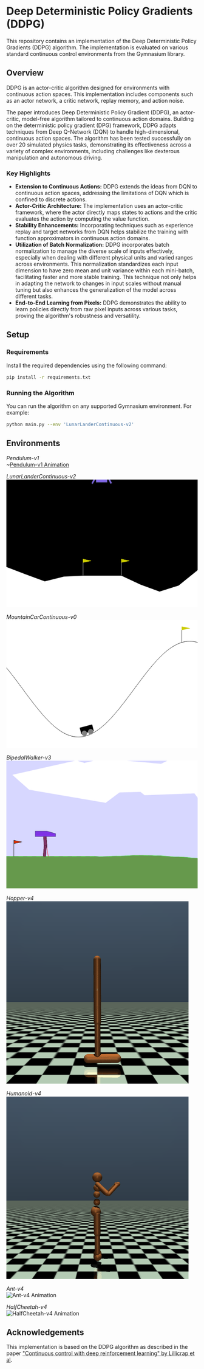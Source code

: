 # Deep Deterministic Policy Gradients (DDPG)

This repository contains an implementation of the Deep Deterministic Policy Gradients (DDPG) algorithm. The implementation is evaluated on various standard continuous control environments from the Gymnasium library.

## Overview

DDPG is an actor-critic algorithm designed for environments with continuous action spaces. This implementation includes components such as an actor network, a critic network, replay memory, and action noise.

The paper introduces Deep Deterministic Policy Gradient (DDPG), an actor-critic, model-free algorithm tailored to continuous action domains. Building on the deterministic policy gradient (DPG) framework, DDPG adapts techniques from Deep Q-Network (DQN) to handle high-dimensional, continuous action spaces. The algorithm has been tested successfully on over 20 simulated physics tasks, demonstrating its effectiveness across a variety of complex environments, including challenges like dexterous manipulation and autonomous driving.

### Key Highlights

- **Extension to Continuous Actions:** DDPG extends the ideas from DQN to continuous action spaces, addressing the limitations of DQN which is confined to discrete actions.
- **Actor-Critic Architecture:** The implementation uses an actor-critic framework, where the actor directly maps states to actions and the critic evaluates the action by computing the value function.
- **Stability Enhancements:** Incorporating techniques such as experience replay and target networks from DQN helps stabilize the training with function approximators in continuous action domains.
- **Utilization of Batch Normalization:** DDPG incorporates batch normalization to manage the diverse scale of inputs effectively, especially when dealing with different physical units and varied ranges across environments. This normalization standardizes each input dimension to have zero mean and unit variance within each mini-batch, facilitating faster and more stable training. This technique not only helps in adapting the network to changes in input scales without manual tuning but also enhances the generalization of the model across different tasks.
- **End-to-End Learning from Pixels:** DDPG demonstrates the ability to learn policies directly from raw pixel inputs across various tasks, proving the algorithm's robustness and versatility.

## Setup

### Requirements

Install the required dependencies using the following command:

```bash
pip install -r requirements.txt
```

### Running the Algorithm

You can run the algorithm on any supported Gymnasium environment. For example:

```bash
python main.py --env 'LunarLanderContinuous-v2'
```

## Environments

_Pendulum-v1_  
~[Pendulum-v1 Animation](environments/Pendulum-v1.gif)

_LunarLanderContinuous-v2_  
![LunarLanderContinuous-v2 Animation](environments/LunarLanderContinuous-v2.gif)

_MountainCarContinuous-v0_  
![MountainCarContinuous-v0 Animation](environments/MountainCarContinuous-v0.gif)

_BipedalWalker-v3_  
![BipedalWalker-v3 Animation](environments/BipedalWalker-v3.gif)

_Hopper-v4_  
![Hopper-v4 Animation](environments/Hopper-v4.gif)

_Humanoid-v4_  
![Humanoid-v4 Animation](environments/Humanoid-v4.gif)

_Ant-v4_  
![Ant-v4 Animation](environments/Ant-v4.gif)

_HalfCheetah-v4_  
![HalfCheetah-v4 Animation](environments/HalfCheetah-v4.gif)

## Acknowledgements

This implementation is based on the DDPG algorithm as described in the paper ["Continuous control with deep reinforcement learning" by Lillicrap et al](https://arxiv.org/abs/1509.02971).
